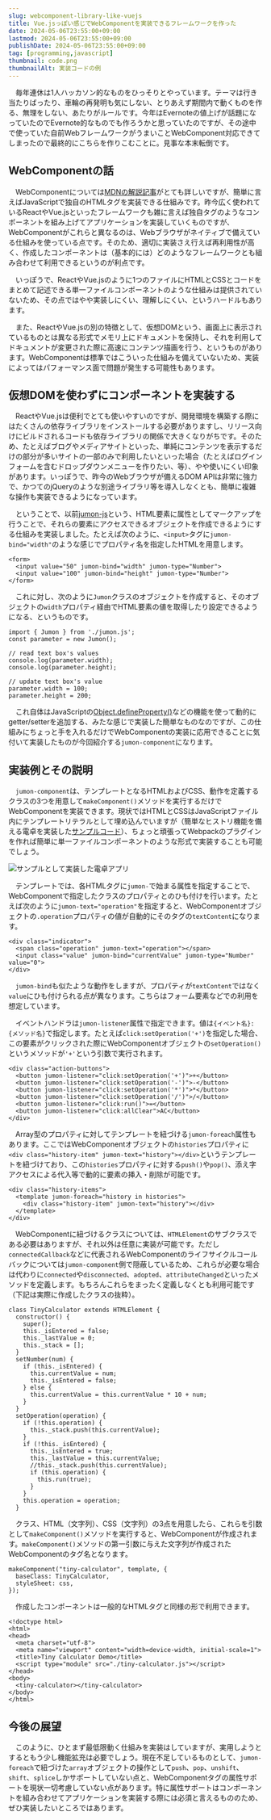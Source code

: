 ```yaml
---
slug: webcomponent-library-like-vuejs
title: Vue.jsっぽい感じでWebComponentを実装できるフレームワークを作った
date: 2024-05-06T23:55:00+09:00
lastmod: 2024-05-06T23:55:00+09:00
publishDate: 2024-05-06T23:55:00+09:00
tag: [programming,javascript]
thumbnail: code.png
thumbnailAlt: 実装コードの例
---
```


　毎年連休は1人ハッカソン的なものをひっそりとやっています。テーマは行き当たりばったり、車輪の再発明も気にしない、とりあえず期間内で動くものを作る、無理をしない、あたりがルールです。今年はEvernoteの値上げが話題になっていたのでEvernote的なものでも作ろうかと思っていたのですが、その途中で使っていた自前WebフレームワークがうまいことWebComponent対応できてしまったので最終的にこちらを作りこむことに。見事な本末転倒です。

## WebComponentの話

　WebComponentについては[MDNの解説記事](https://developer.mozilla.org/ja/docs/Web/API/Web_components)がとても詳しいですが、簡単に言えばJavaScriptで独自のHTMLタグを実装できる仕組みです。昨今広く使われているReactやVue.jsといったフレームワークも雑に言えば独自タグのようなコンポーネントを組み上げてアプリケーションを実装していくものですが、WebComponentがこれらと異なるのは、Webブラウザがネイティブで備えている仕組みを使っている点です。そのため、適切に実装さえ行えば再利用性が高く、作成したコンポーネントは（基本的には）どのようなフレームワークとも組み合わせて利用できるというのが利点です。

　いっぽうで、ReactやVue.jsのように1つのファイルにHTMLとCSSとコードをまとめて記述できる単一ファイルコンポーネントのような仕組みは提供されていないため、その点ではやや実装しにくい、理解しにくい、というハードルもあります。

　また、ReactやVue.jsの別の特徴として、仮想DOMという、画面上に表示されているものとは異なる形式でメモリ上にドキュメントを保持し、それを利用してドキュメントが変更された際に高速にコンテンツ描画を行う、というものがあります。WebComponentは標準ではこういった仕組みを備えていないため、実装によってはパフォーマンス面で問題が発生する可能性もあります。

## 仮想DOMを使わずにコンポーネントを実装する

　ReactやVue.jsは便利でとても使いやすいのですが、開発環境を構築する際にはたくさんの依存ライブラリをインストールする必要がありますし、リリース向けにビルドされるコードも依存ライブラリの関係で大きくなりがちです。そのため、たとえばブログやメディアサイトといった、単純にコンテンツを表示するだけの部分が多いサイトの一部のみで利用したいといった場合（たとえばログインフォームを含むドロップダウンメニューを作りたい、等）、やや使いにくい印象があります。いっぽうで、昨今のWebブラウザが備えるDOM APIは非常に強力で、かつてのjQueryのような別途ライブラリ等を導入しなくとも、簡単に複雑な操作も実装できるようになっています。

　ということで、以前[jumon-js](https://github.com/hylom/jumon-js)という、HTML要素に属性としてマークアップを行うことで、それらの要素にアクセスできるオブジェクトを作成できるようにする仕組みを実装しました。たとえば次のように、`<input>`タグに`jumon-bind="width"`のような感じでプロパティ名を指定したHTMLを用意します。

```
<form>
  <input value="50" jumon-bind="width" jumon-type="Number">
  <input value="100" jumon-bind="height" jumon-type="Number">
</form>
```

　これに対し、次のように`Jumon`クラスのオブジェクトを作成すると、そのオブジェクトの`width`プロパティ経由でHTML要素の値を取得したり設定できるようになる、というものです。

```
import { Jumon } from './jumon.js';
const parameter = new Jumon();
```

```
// read text box's values
console.log(parameter.width);
console.log(parameter.height);

// update text box's value
parameter.width = 100;
parameter.height = 200;
```

　これ自体はJavaScriptの[Object.defineProperty()](https://developer.mozilla.org/ja/docs/Web/JavaScript/Reference/Global_Objects/Object/defineProperty)などの機能を使って動的にgetter/setterを追加する、みたな感じで実装した簡単なものなのですが、この仕組みにちょっと手を入れるだけでWebComponentの実装に応用できることに気付いて実装したものが今回紹介する`jumon-component`になります。

## 実装例とその説明

　`jumon-component`は、テンプレートとなるHTMLおよびCSS、動作を定義するクラスの3つを用意して`makeComponent()`メソッドを実行するだけでWebComponentを実装できます。現状ではHTMLとCSSはJavaScriptファイル内にテンプレートリテラルとして埋め込んでいますが（簡単なヒストリ機能を備える電卓を実装した[サンプルコード](https://github.com/hylom/jumon-js/blob/dev/example/calculator/tiny-calculator.js)）、ちょっと頑張ってWebpackのプラグインを作れば簡単に単一ファイルコンポーネントのような形式で実装することも可能でしょう。

![サンプルとして実装した電卓アプリ](calc.png "電卓アプリ")


　テンプレートでは、各HTMLタグに`jumon-`で始まる属性を指定することで、WebComponentで指定したクラスのプロパティとのひも付けを行います。たとえば次のように`jumon-text="operation"`を指定すると、WebComponentオブジェクトの`.operation`プロパティの値が自動的にそのタグの`textContent`になります。

```
<div class="indicator">
  <span class="operation" jumon-text="operation"></span>
  <input class="value" jumon-bind="currentValue" jumon-type="Number" value="0">
</div>
```

　`jumon-bind`も似たような動作をしますが、プロパティが`textContent`ではなく`value`にひも付けられる点が異なります。こちらはフォーム要素などでの利用を想定しています。

　イベントハンドラは`jumon-listener`属性で指定できます。値は`{イベント名}:{メソッド名}`で指定します。たとえば`click:setOperation('+')`を指定した場合、この要素がクリックされた際にWebComponentオブジェクトの`setOperation()`というメソッドが`'+'`という引数で実行されます。

```
<div class="action-buttons">
  <button jumon-listener="click:setOperation('+')">+</button>
  <button jumon-listener="click:setOperation('-')">-</button>
  <button jumon-listener="click:setOperation('*')">*</button>
  <button jumon-listener="click:setOperation('/')">/</button>
  <button jumon-listener="click:run()">=</button>
  <button jumon-listener="click:allClear">AC</button>
</div>
```

　Array型のプロパティに対してテンプレートを紐づける`jumon-foreach`属性もあります。ここではWebComponentオブジェクトの`histories`プロパティに`<div class="history-item" jumon-text="history"></div>`というテンプレートを紐づけており、この`histories`プロパティに対する`push()`や`pop()`、添え字アクセスによる代入等で動的に要素の挿入・削除が可能です。

```
<div class="history-items">
  <template jumon-foreach="history in histories">
    <div class="history-item" jumon-text="history"></div>
  </template>
</div>
```

　WebComponentに紐づけるクラスについては、`HTMLElement`のサブクラスである必要はありますが、それ以外は任意に実装が可能です。ただし`connectedCallback`などに代表されるWebComponentのライフサイクルコールバックについては`jumon-component`側で隠蔽しているため、これらが必要な場合は代わりに`connected`や`disconnected`、`adopted`、`attributeChanged`といったメソッドを定義します。もちろんこれらをまったく定義しなくとも利用可能です（下記は実際に作成したクラスの抜粋）。

```
class TinyCalculator extends HTMLElement {
  constructor() {
    super();
    this._isEntered = false;
    this._lastValue = 0;
    this._stack = [];
  }
  setNumber(num) {
    if (this._isEntered) {
      this.currentValue = num;
      this._isEntered = false;
    } else {
      this.currentValue = this.currentValue * 10 + num;
    }
  }
  setOperation(operation) {
    if (!this.operation) {
      this._stack.push(this.currentValue);
    }
    if (!this._isEntered) {
      this._isEntered = true;
      this._lastValue = this.currentValue;
      //this._stack.push(this.currentValue);
      if (this.operation) {
        this.run(true);
      }
    }
    this.operation = operation;
  }
```

　クラス、HTML（文字列）、CSS（文字列）の3点を用意したら、これらを引数として`makeComponent()`メソッドを実行すると、WebComponentが作成されます。`makeComponent()`メソッドの第一引数に与えた文字列が作成されたWebComponentのタグ名となります。

```
makeComponent("tiny-calculator", template, {
  baseClass: TinyCalculator,
  styleSheet: css,
});
```

　作成したコンポーネントは一般的なHTMLタグと同様の形で利用できます。

```
<!doctype html>
<html>
<head>
  <meta charset="utf-8">
  <meta name="viewport" content="width=device-width, initial-scale=1">
  <title>Tiny Calculator Demo</title>
  <script type="module" src="./tiny-calculator.js"></script>
</head>
<body>
  <tiny-calculator></tiny-calculator>
</body>
</html>
```

## 今後の展望

　このように、ひとまず最低限動く仕組みを実装はしていますが、実用しようとするともう少し機能拡充は必要でしょう。現在不足しているものとして、`jumon-foreach`で紐づけた`array`オブジェクトの操作として`push`、`pop`、`unshift`、`shift`、`splice`しかサポートしていない点と、WebComponentタグの属性サポートを現状一切考慮していない点があります。特に属性サポートはコンポーネントを組み合わせてアプリケーションを実装する際には必須と言えるもののため、ぜひ実装したいところではあります。

